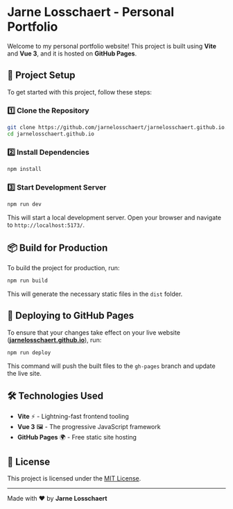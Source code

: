 # Jarne Losschaert - Personal Portfolio

Welcome to my personal portfolio website! This project is built using **Vite** and **Vue 3**, and it is hosted on **GitHub Pages**.

## 🚀 Project Setup

To get started with this project, follow these steps:

### 1️⃣ Clone the Repository
```sh
git clone https://github.com/jarnelosschaert/jarnelosschaert.github.io.git
cd jarnelosschaert.github.io
```

### 2️⃣ Install Dependencies
```sh
npm install
```

### 3️⃣ Start Development Server
```sh
npm run dev
```
This will start a local development server. Open your browser and navigate to `http://localhost:5173/`.

## 📦 Build for Production
To build the project for production, run:
```sh
npm run build
```
This will generate the necessary static files in the `dist` folder.

## 🚀 Deploying to GitHub Pages
To ensure that your changes take effect on your live website (**[jarnelosschaert.github.io](https://jarnelosschaert.github.io)**), run:
```sh
npm run deploy
```
This command will push the built files to the `gh-pages` branch and update the live site.

## 🛠️ Technologies Used
- **Vite** ⚡ - Lightning-fast frontend tooling
- **Vue 3** 🖼️ - The progressive JavaScript framework
- **GitHub Pages** 🌍 - Free static site hosting

## 📄 License
This project is licensed under the [MIT License](LICENSE).

---
Made with ❤️ by **Jarne Losschaert**